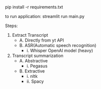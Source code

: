 pip install -r requirements.txt

to run application:
streamlit run main.py

Steps:
1. Extract Transcript
    - A. Directly from yt API
    - B. ASR(Automatic speech recognition)
        - i. Whisper OpenAI model (heavy)
2. Transcript summarization
    - A. Abstractive
        - i. Pegasus
    - B. Extractive
        - i. nltk
        - ii. Spacy



    